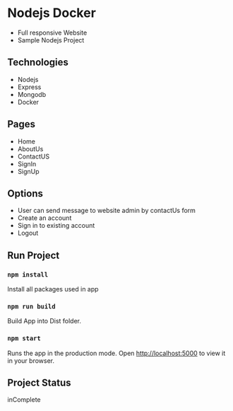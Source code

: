 # Nodejs Docker
- Full responsive Website
- Sample Nodejs Project 
<!-- - Production link: [https://shapo-bay.vercel.app/shop](https://shapo-bay.vercel.app/shop) -->

## Technologies
- Nodejs
- Express
- Mongodb
- Docker

## Pages
- Home
- AboutUs
- ContactUS
- SignIn
- SignUp

## Options
- User can send message to website admin by contactUs form
- Create an account
- Sign in to existing account
- Logout

## Run Project
### `npm install`
Install all packages used in app

### `npm run build`
Build App into Dist folder.

### `npm start`
Runs the app in the production mode.
Open [http://localhost:5000](http://localhost:5000) to view it in your browser.

## Project Status
inComplete

